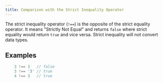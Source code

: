 ```yaml
---
title: Comparison with the Strict Inequality Operator
---
```

The strict inequality operator (`!==`) is the opposite of the strict equality operator. It means "Strictly Not Equal" and returns `false` where strict equality would return `true` and vice versa. Strict inequality will not convert data types.

## Examples

```js
    3 !== 3   // false
    3 !== '3' // true
    4 !== 3   // true
```

